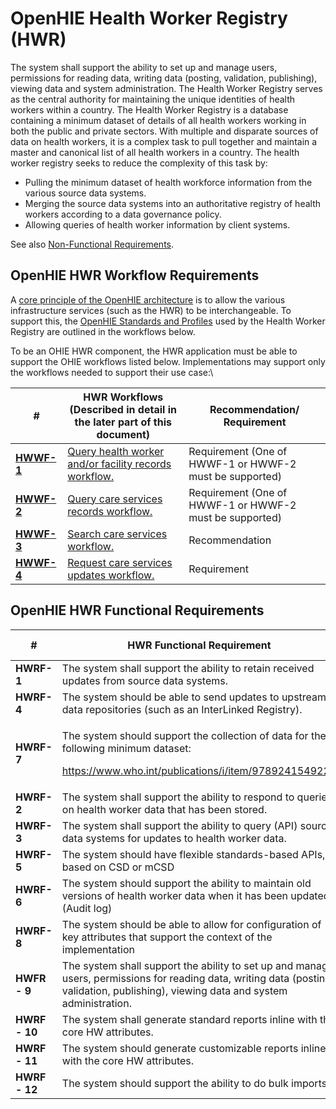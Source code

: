 # OpenHIE Health Worker Registry (HWR)

The system shall support the ability to set up and manage users, permissions for reading data, writing data (posting, validation, publishing), viewing data and system administration. The Health Worker Registry serves as the central authority for maintaining the unique identities of health workers within a country. The Health Worker Registry is a database containing a minimum dataset of details of all health workers working in both the public and private sectors. With multiple and disparate sources of data on health workers, it is a complex task to pull together and maintain a master and canonical list of all health workers in a country. The health worker registry seeks to reduce the complexity of this task by: &#x20;

* Pulling the minimum dataset of health workforce information from the various source data systems.&#x20;
* Merging the source data systems into an authoritative registry of health workers according to a data governance policy.&#x20;
* Allowing queries of health worker information by client systems.

See also [Non-Functional Requirements](non-functional-requirements.md).&#x20;

## **OpenHIE HWR Workflow Requirements**

A [core principle of the OpenHIE architecture](https://wiki.ohie.org/display/resources/Architectural+Principals) is to allow the various infrastructure services (such as the HWR) to be interchangeable. To support this, the [OpenHIE Standards and Profiles](https://wiki.ohie.org/display/documents/OpenHIE+Standards+and+Profiles) used by the Health Worker Registry are outlined in the workflows below. &#x20;

To be an OHIE HWR component, the HWR application must be able to support the OHIE workflows listed below.  Implementations may support only the workflows needed to support their use case:\


| #                                                                                                             | **HWR Workflows (Described in detail in the later part of this document)**                                                                               | **Recommendation/ Requirement**                         |
| ------------------------------------------------------------------------------------------------------------- | -------------------------------------------------------------------------------------------------------------------------------------------------------- | ------------------------------------------------------- |
| [**HWWF-1**](../introduction/care-services-discovery/query-health-worker-and-or-facility-records-workflow.md) | [Query health worker and/or facility records workflow.](../introduction/care-services-discovery/query-health-worker-and-or-facility-records-workflow.md) | Requirement (One of HWWF-1 or HWWF-2 must be supported) |
| [**HWWF-2**](../introduction/care-services-discovery/query-care-services-records-workflow.md)                 | [Query care services records workflow.](../introduction/care-services-discovery/query-care-services-records-workflow.md)                                 | Requirement (One of HWWF-1 or HWWF-2 must be supported) |
| [**HWWF-3**](../introduction/care-services-discovery/search-care-services-workflow.md)                        | [Search care services workflow.](../introduction/care-services-discovery/search-care-services-workflow.md)                                               | Recommendation                                          |
| [**HWWF-4**](../introduction/care-services-discovery/request-care-services-updates-workflow.md)               | [Request care services updates workflow.](../introduction/care-services-discovery/request-care-services-updates-workflow.md)                             | Requirement                                             |

## **OpenHIE HWR Functional Requirements**

| **#**         | **HWR Functional Requirement**                                                                                                                                                                                                                                                                    | **Recommendation/ Requirement** |
| ------------- | ------------------------------------------------------------------------------------------------------------------------------------------------------------------------------------------------------------------------------------------------------------------------------------------------- | ------------------------------- |
| **HWRF-1**    | The system shall support the ability to retain received updates from source data systems.                                                                                                                                                                                                         | Required                        |
| **HWRF-4**    | The system should be able to send updates to upstream data repositories (such as an InterLinked Registry).                                                                                                                                                                                        | Recommended                     |
| **HWRF-7**    | <p>The system should support the collection of data for the following minimum dataset:<a href="https://www.who.int/hrh/statistics/minimun_data_set/en/"> </a></p><p><a href="https://www.who.int/publications/i/item/9789241549226">https://www.who.int/publications/i/item/9789241549226</a></p> | Recommended                     |
| **HWRF-2**    | The system shall support the ability to respond to queries on health worker data that has been stored.                                                                                                                                                                                            | Required                        |
| **HWRF-3**    | The system shall support the ability to query (API) source data systems for updates to health worker data.                                                                                                                                                                                        | Required                        |
| **HWRF-5**    | The system should have flexible standards-based APIs, based on CSD or mCSD                                                                                                                                                                                                                        | Required                        |
| **HWRF-6**    | The system should support the ability to maintain old versions of health worker data when it has been updated. (Audit log)                                                                                                                                                                        | Recommended                     |
| **HWRF-8**    | The system should be able to allow for configuration of key attributes that support the context of the implementation                                                                                                                                                                             | Required                        |
| **HWFR - 9**  | The system shall support the ability to set up and manage users, permissions for reading data, writing data (posting, validation, publishing), viewing data and system administration.                                                                                                            | Required                        |
| **HWRF - 10** | The system shall generate standard reports inline with the core HW attributes.                                                                                                                                                                                                                    | Required                        |
| **HWRF - 11** | The system should generate customizable reports inline with the core HW attributes.                                                                                                                                                                                                               | Recommended                     |
| **HWRF - 12** | The system should support the ability to do bulk imports.                                                                                                                                                                                                                                         | Recommended                     |

